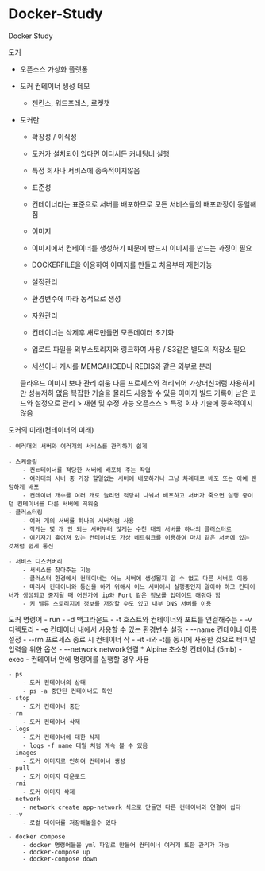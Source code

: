 # Docker-Study
Docker Study

도커

- 오픈소스 가상화 플렛폼

- 도커 컨테이너 생성 데모
	- 젠킨스, 워드프레스, 로켓챗

- 도커란

	- 확장성 / 이식성
	- 도커가 설치되어 있다면 어디서든 커네팅너 실행
	- 특정 회사나 서비스에 종속적이지않음

	- 표준성
	- 컨테이너라는 표준으로 서버를 배포하므로 모든 서비스들의 배포과장이 동일해짐
	
	- 이미지
	- 이미지에서 컨테이너를 생성하기 때문에 반드시 이미지를 만드는 과정이 필요
	- DOCKERFILE을 이용하여 이미지를 만들고 처음부터 재현가능

	- 설정관리
	- 환경변수에 따라 동적으로 생성

	- 자원관리
	- 컨테이너는 삭제후 새로만들면 모든데이터 초기화
	- 업로드 파일을 외부스토리지와 링크하여 사용 / S3같은 별도의 저장소 필요
	- 세션이나 캐시를 MEMCAHCED나 REDIS와 같은 외부로 분리


	클라우드 이미지 보다 관리 쉬움
	다른 프로세스와 격리되어 가상머신처럼 사용하지만 성능저하 없음
	복잡한 기술을 몰라도 사용할 수 있음
	이미지 빌드 기록이 남은
	코드와 설정으로 관리 > 재현 및 수정 가능
	오픈소스 > 특정 회사 기술에 종속적이지 않음

	
도커의 미래(컨테이너의 미래)

	- 여러대의 서버와 여러개의 서비스를 관리하기 쉽게

	- 스케줄링
		- 컨ㅌ테이너를 적당한 서버에 배포해 주는 작업
		- 여러대의 서버 중 가장 할일없는 서버에 배포하거나 그냥 차례대로 배포 또는 아예 랜덤하게 배포
		- 컨테이너 개수를 여러 개로 늘리면 적당히 나눠서 배포하고 서버가 죽으면 실행 중이던 컨테이너를 다른 서버에 띄워줌
	- 클러스터링
		- 여러 개의 서버를 하나의 서버처럼 사용
		- 작게는 몇 개 안 되는 서버부터 많게는 수천 대의 서버를 하나의 클러스터로
		- 여기저기 흩어져 있는 컨테이너도 가상 네트워크를 이용하여 마치 같은 서버에 있는 것처럼 쉽게 통신

	- 서비스 디스커버리
		- 서비스를 찾아주는 기능
		- 클러스터 환경에서 컨테이너는 어느 서버에 생성될지 알 수 없고 다른 서버로 이동
		- 따라서 컨테이너와 통신을 하기 위해서 어느 서버에서 실행중인지 알아야 하고 컨테이너가 생성되고 중지될 때 어딘가에 ip와 Port 같은 정보를 업데이트 해줘야 함
		- 키 벨류 스토리지에 정보를 저장할 수도 있고 내부 DNS 서버를 이용


도커 명령어
	- run 
		- -d 백그라운드
		- -t 호스트와 컨테이너와 포트를 연결해주는 
		- -v 디렉토리
		- -e 컨테이너 내에서 사용할 수 있는 환경변수 설정
		- --name 컨테이너 이름 설정
		- --rm 프로세스 종료 시 컨테이너 삭
		- -it -i와 -t를 동시에 사용한 것으로 터미널 입력을 위한 옵션
		- --network network연결
		* Alpine 초소형 컨테이너 (5mb)
	- exec 
		- 컨테이너 안에 명령어를 실행할 경우 사용

	- ps
		- 도커 컨테이너의 상태
		- ps -a 중단된 컨테이너도 확인
	- stop
		- 도커 컨테이너 중단
	- rm
		- 도커 컨테이너 삭제
	- logs
		- 도커 컨테이너에 대한 삭제
		- logs -f name 테일 처럼 계속 볼 수 있음
	- images
		- 도커 이미지로 인하여 컨테이너 생성
	- pull 
		- 도커 이미지 다운로드
	- rmi
		- 도커 이미지 삭제
	- network
		- network create app-network 식으로 만들면 다른 컨테이너와 연결이 쉽다
	- -v
		- 로컬 데이터를 저장해놓을수 있다

	- docker compose
		- docker 명령어들을 yml 파일로 만들어 컨테이너 여러개 또한 관리가 가능	 
		- docker-compose up
		- docker-compose down 		
